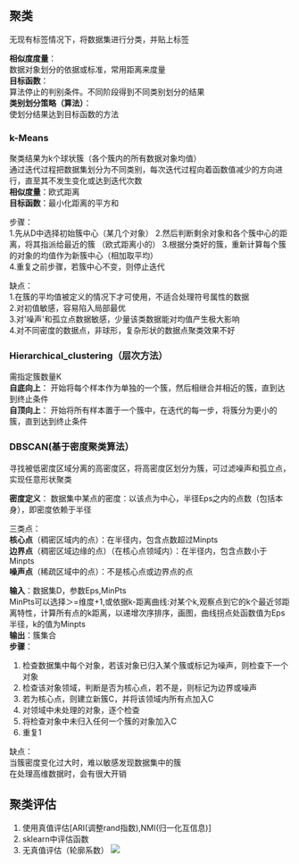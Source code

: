## 聚类
无现有标签情况下，将数据集进行分类，并贴上标签

**相似度度量**：  
数据对象划分的依据或标准，常用距离来度量  
**目标函数**：  
算法停止的判别条件。不同阶段得到不同类别划分的结果  
**类别划分策略（算法）**：  
使划分结果达到目标函数的方法  

### k-Means
聚类结果为k个球状簇（各个簇内的所有数据对象均值）  
通过迭代过程把数据集划分为不同类别，每次迭代过程向着函数值减少的方向进行，直至其不发生变化或达到迭代次数  
**相似度量**：欧式距离  
**目标函数**：最小化距离的平方和

步骤：  
1.先从D中选择初始簇中心（某几个对象）
2.然后判断剩余对象和各个簇中心的距离，将其指派给最近的簇 （欧式距离小的） 
3.根据分类好的簇，重新计算每个簇的对象的均值作为新簇中心（相加取平均）  
4.重复之前步骤，若簇中心不变，则停止迭代

缺点：  
1.在簇的平均值被定义的情况下才可使用，不适合处理符号属性的数据  
2.对初值敏感，容易陷入局部最优  
3.对'噪声'和孤立点数据敏感，少量该类数据能对均值产生极大影响  
4.对不同密度的数据点，非球形，复杂形状的数据点聚类效果不好  

### Hierarchical_clustering（层次方法）
需指定簇数量K  
**自底向上**： 
开始将每个样本作为单独的一个簇，然后相继合并相近的簇，直到达到终止条件  
**自顶向上**：
开始将所有样本置于一个簇中，在迭代的每一步，将簇分为更小的簇，直到达到终止条件

### DBSCAN(基于密度聚类算法）
寻找被低密度区域分离的高密度区，将高密度区划分为簇，可过滤噪声和孤立点，实现任意形状聚类  

**密度定义**：
数据集中某点的密度：以该点为中心，半径Eps之内的点数（包括本身），即密度依赖于半径

三类点：  
**核心点**（稠密区域内的点）：在半径内，包含点数超过Minpts  
**边界点**（稠密区域边缘的点）（在核心点领域内）：在半径内，包含点数小于Minpts  
**噪声点**（稀疏区域中的点）：不是核心点或边界点的点  


**输入**：数据集D，参数Eps,MinPts      
MinPts可以选择＞=维度+1,或依据k-距离曲线:对某个k,观察点到它的k个最近邻距离特性，计算所有点的k距离，以递增次序排序，画图，曲线拐点处函数值为Eps半径，k的值为Minpts   
**输出**：簇集合  
**步骤**：  
1. 检查数据集中每个对象，若该对象已归入某个簇或标记为噪声，则检查下一个对象  
2. 检查该对象领域，判断是否为核心点，若不是，则标记为边界或噪声  
3. 若为核心点，则建立新簇C，并将该领域内所有点加入C  
4. 对领域中未处理的对象，逐个检查  
5. 将检查对象中未归入任何一个簇的对象加入C
6. 重复1  

缺点：  
当簇密度变化过大时，难以敏感发现数据集中的簇  
在处理高维数据时，会有很大开销  

## 聚类评估
1. 使用真值评估[ARI(调整rand指数),NMI(归一化互信息)]
2. sklearn中评估函数  
3. 无真值评估（轮廓系数） 
![](https://github.com/jackkii/ML_try/clustering/轮廓系数.PNG)  



